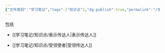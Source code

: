 ```yaml
---
{"文件类别":"学习笔记","tags":["知识点"],"dg-publish":true,"permalink":"/学习笔记/知识点/传达人/","dgPassFrontmatter":true}
---
```


包括
- [[学习笔记/知识点/表示传达人\|表示传达人]]

- [[学习笔记/知识点/受领使者\|受领传达人]] 